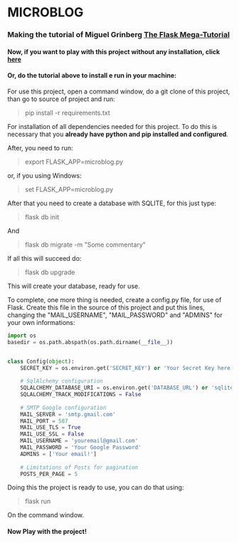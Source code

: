 # MICROBLOG
### Making the tutorial of Miguel Grinberg [The Flask Mega-Tutorial](https://blog.miguelgrinberg.com/post/the-flask-mega-tutorial-part-i-hello-world)

#### Now, if you want to play with this project without any installation, click [here](microblog.cf)

#### Or, do the tutorial above to install e run in your machine:

For use this project, open a command window, do a git clone of this project, than go to source of project and run:

> pip install -r requirements.txt

For installation of all dependencies needed for this project.
To do this is necessary that you **already have python and pip installed and configured**.

After, you need to run:

> export FLASK_APP=microblog.py

or, if you using Windows:

> set FLASK_APP=microblog.py

After that you need to create a database with SQLITE, for this just type:

> flask db init

And

> flask db migrate -m "Some commentary"

If all this will succeed do:

> flask db upgrade

This will create your database, ready for use.

To complete, one more thing is needed, create a config.py file, for use of Flask.
Create this file in the source of this project and put this lines, changing the "MAIL_USERNAME", "MAIL_PASSWORD" and "ADMINS" for your own informations:

```python
import os
basedir = os.path.abspath(os.path.dirname(__file__))


class Config(object):
    SECRET_KEY = os.environ.get('SECRET_KEY') or 'Your Secret Key here!'
    
    # SqlAlchemy configuration
    SQLALCHEMY_DATABASE_URI = os.environ.get('DATABASE_URL') or 'sqlite:///' + os.path.join(basedir, 'app.db')
    SQLALCHEMY_TRACK_MODIFICATIONS = False
    
    # SMTP Google configuration
    MAIL_SERVER = 'smtp.gmail.com'
    MAIL_PORT = 587
    MAIL_USE_TLS = True
    MAIL_USE_SSL = False
    MAIL_USERNAME = 'youremail@gmail.com'
    MAIL_PASSWORD = 'Your Google Password'
    ADMINS = ['Your email!']
    
    # Limitations of Posts for pagination
    POSTS_PER_PAGE = 5
```

Doing this the project is ready to use, you can do that using:

> flask run

On the command window. 

#### Now Play with the project!
